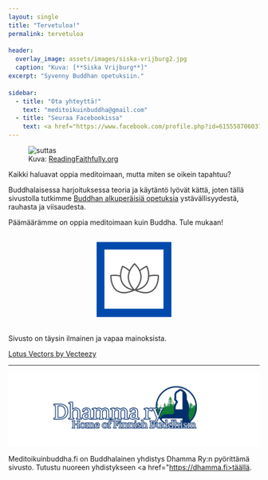```yaml
---
layout: single
title: "Tervetuloa!"
permalink: tervetuloa

header:
  overlay_image: assets/images/siska-vrijburg2.jpg
  caption: "Kuva: [**Siska Vrijburg**]"
excerpt: "Syvenny Buddhan opetuksiin."

sidebar:
  - title: "Ota yhteyttä!"
    text: "meditoikuinbuddha@gmail.com"
  - title: "Seuraa Facebookissa"
    text: <a href="https://www.facebook.com/profile.php?id=61555870603768">Meditoi kuin Buddha</a>
---
```

<figure>
<img src="https://readingfaithfully.org/wp-content/uploads/2018/06/AllCovers-STORY-OneLine.jpg" alt="suttas">
  <figcaption>Kuva: <a href="https://readingfaithfully.org">ReadingFaithfully.org</a></figcaption>
</figure>

Kaikki haluavat oppia meditoimaan, mutta miten se oikein tapahtuu?

Buddhalaisessa harjoituksessa teoria ja käytäntö lyövät kättä, joten tällä sivustolla tutkimme <a href="https://meditoikuinbuddha.fi/kukabuddhaoli">Buddhan alkuperäisiä opetuksia</a> ystävällisyydestä, rauhasta ja viisaudesta. 

Päämäärämme on oppia meditoimaan kuin Buddha. Tule mukaan!

<br>
<center><img src="/assets/images/uusilogomini.png" alt="meditoikuinbuddhalogo"></center>
<br>

Sivusto on täysin ilmainen ja vapaa mainoksista.

<a href="https://www.vecteezy.com/free-vector/lotus">Lotus Vectors by Vecteezy</a>

<hr>

<a href="https://dhamma.fi">
<img src="assets/images/bannertransparent.png" alt="dhammary">
</a>

Meditoikuinbuddha.fi on Buddhalainen yhdistys Dhamma Ry:n pyörittämä sivusto. Tutustu nuoreen yhdistykseen <a href="https://dhamma.fi>täällä</a>. 












